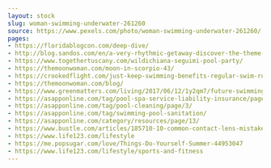 ```yaml
---
layout: stock
slug: woman-swimming-underwater-261260
source: https://www.pexels.com/photo/woman-swimming-underwater-261260/
pages:
- https://floridablogcon.com/deep-dive/
- http://blog.sandos.com/en/a-very-rhythmic-getaway-discover-the-theme-parties-from-sandos-cancun/
- https://www.togethertuscany.com/wildichiana-seguimi-pool-party/
- https://themoonwoman.com/moon-in-scorpio-43/
- https://crookedflight.com/just-keep-swimming-benefits-regular-swim-routine/
- https://themoonwoman.com/blog/
- https://www.greenmatters.com/living/2017/06/12/1y2qm7/future-swimming-pools
- https://asapponline.com/tag/pool-spa-service-liability-insurance/page/12/
- https://asapponline.com/tag/pool-cleaning/page/3/
- https://asapponline.com/tag/swimming-pool-sanitation/
- https://asapponline.com/category/resources/page/13/
- https://www.bustle.com/articles/185710-10-common-contact-lens-mistakes-that-could-be-hurting-your-eyes
- https://www.life123.com/lifestyle
- https://me.popsugar.com/love/Things-Do-Yourself-Summer-44953047
- https://www.life123.com/lifestyle/sports-and-fitness
---
```

